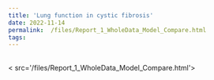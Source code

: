 ```yaml
---
title: 'Lung function in cystic fibrosis'
date: 2022-11-14
permalink:  /files/Report_1_WholeData_Model_Compare.html
tags:
---
```

 <br/>< src='/files/Report_1_WholeData_Model_Compare.html'>
